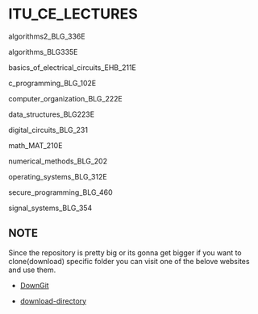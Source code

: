# ITU_CE_LECTURES

algorithms2_BLG_336E

algorithms_BLG335E

basics_of_electrical_circuits_EHB_211E

c_programming_BLG_102E

computer_organization_BLG_222E

data_structures_BLG223E

digital_circuits_BLG_231

math_MAT_210E

numerical_methods_BLG_202

operating_systems_BLG_312E

secure_programming_BLG_460

signal_systems_BLG_354

## NOTE 

Since the repository is pretty big or its gonna get bigger if you want to clone(download) specific folder you can visit one of the belove websites and use them.

  * [DownGit](https://downgit.github.io/#/home)
  
  * [download-directory](https://download-directory.github.io/)
